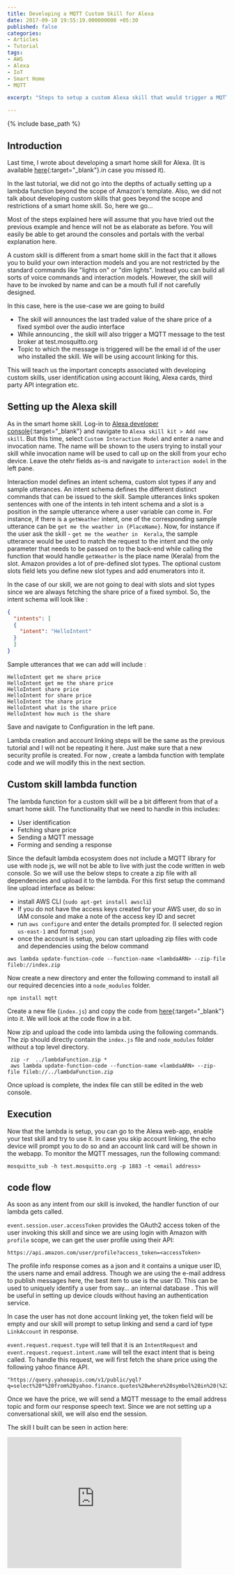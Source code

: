 ```yaml
---
title: Developing a MQTT Custom Skill for Alexa 
date: 2017-09-10 19:55:19.000000000 +05:30
published: false 
categories:
- Articles
- Tutorial
tags:
- AWS
- Alexa
- IoT
- Smart Home
- MQTT

excerpt: "Steps to setup a custom Alexa skill that would trigger a MQTT message to the users e-mail address topic"

---
```

<style>
div {
  text-align: justify;
  text-justify: inter-word;
}
</style>


{% include base_path %}

## Introduction

Last time, I wrote about developing a smart home skill for Alexa. (It is available [here](https://embeddedinn.github.io/articles/tutorial/Developing-an-Alexa-Smart-Home-Skill/){:target="\_blank"}.in case you missed it). 

In the last tutorial, we did not go into the depths of actually setting up a lambda function beyond the scope of Amazon's template. Also, we did not talk about developing custom skills that goes beyond the scope and restrictions of a smart home skill. So, here we go...

Most of the steps explained here will assume that you have tried out the previous example and hence will not be as elaborate as before. You will easily be able to get around the consoles and portals with the verbal explanation here. 

A custom skill is different from a smart home skill in the fact that it allows you to build your own interaction models and you are not restricted by the standard commands like "lights on" or "dim lights". Instead you can build all sorts of voice commands and interaction models. However, the skill will have to be invoked by name and can be a mouth full if not carefully designed. 

In this case, here is the use-case we are going to build

- The skill will announces the last traded value of the share price of a fixed symbol over the audio interface
- While announcing , the skill will also trigger a MQTT message to the test broker at test.mosquitto.org
- Topic to which the message is triggered will be the email id of the user who installed the skill. We will be using account linking for this.

This will teach us the important concepts associated with developing custom skills, user identification using account liking, Alexa cards, third party API integration etc.

## Setting up the Alexa skill

As in the smart home skill. Log-in to [Alexa developer console](https://developer.amazon.com/home.html){:target="\_blank"} and navigate to `Alexa skill kit > Add new skill`. But this time, select ` Custom Interaction Model ` and enter a name and invocation name. The name will be shown to the users trying to install your skill while invocation name will be used to call up on the skill from your echo device. Leave the otehr fields as-is and navigate to `interaction model` in the left pane. 

Interaction model defines an intent schema, custom slot types if any and sample utterances. An intent schema defines the different distinct commands that can be issued to the skill. Sample utterances links spoken sentences with one of the intents in teh intent schema and a slot is a position in the sample utterance where a user variable can come in. For instance, if there is a `getWeather` intent, one of the corresponding sample utterance can be `get me the weather in {PlaceName}`. Now, for instance if the user ask the skill - `get me the weather in  Kerala`, the sample utterance would be used to match the request to the intent and the only parameter that needs to be passed on to the back-end while calling the function that would handle `getWeather` is the place name (Kerala) from the slot. Amazon provides a lot of pre-defined slot types. The optional custom slots field lets you define new slot types and add enumerators into it.

In the case of our skill, we are not going to deal with slots and slot types since we are always fetching the share price of a fixed symbol. So, the intent schema will look like :

```json
{
  "intents": [
  {
    "intent": "HelloIntent"
  }
  ]
}
```

Sample utterances that we can add will include :

```
HelloIntent get me share price
HelloIntent get me the share price
HelloIntent share price
HelloIntent for share price
HelloIntent the share price
HelloIntent what is the share price
HelloIntent how much is the share
```

Save and navigate to Configuration in the left pane.

Lambda creation and account linking steps will be the same as the previous tutorial and I will not be repeating it here. Just make sure that a new security profile is created. For now , create a lambda function with template code and we will modify this in the next section.

## Custom skill lambda function

The lambda function for a custom skill will be a bit different from that of a smart home skill. The functionality that we need to handle in this includes:

- User identification
- Fetching share price
- Sending a MQTT message
- Forming and sending a response

Since the default lambda ecosystem does not include a MQTT library for use with node js, we will not be able to live with just the code written in web console. So we will use the below steps to create a zip file with all dependencies and upload it to the lambda. For this first setup the command line upload interface as below:

- install AWS CLI (`sudo apt-get install awscli`)
- If you do not have the access keys created for your AWS user, do so in IAM console and make a note of the access key ID and secret
- run `aws configure` and enter the details prompted for. (I selected region `us-east-1` and format `json`)
- once the account is setup, you can start uploading zip files with code and dependencies using the below command 

```
aws lambda update-function-code --function-name <lambdaARN> --zip-file fileb://index.zip
```

Now create a new directory and enter the following command to install all our required decencies into a `node_modules` folder.

```
npm install mqtt
```

Create a new file (`index.js`) and copy the code from [here](https://raw.githubusercontent.com/vppillai/AVSLambdas/master/MCHPStockSkill/MicrochipStockSkill.js){:target="\_blank"} into it. We will look at the code flow in a bit. 

Now zip and upload the code into lambda using the following commands. The zip should directly contain the `index.js` file and `node_modules` folder without a top level directory.

```
 zip -r  ../lambdaFunction.zip *
 aws lambda update-function-code --function-name <lambdaARN> --zip-file fileb://../lambdaFunction.zip
```

Once upload is complete, the index file can still be edited in the web console. 

## Execution 

Now that the lambda is setup, you can go to the Alexa web-app, enable your test skill and try to use it. In case you skip account linking, the echo device will prompt you to do so and an account link card will be shown in the webapp. To monitor the MQTT messages, run the following command:

```
mosquitto_sub -h test.mosquitto.org -p 1883 -t <email address>
```

## code flow

As soon as any intent from our skill is invoked, the handler function of our lambda gets called. 

`event.session.user.accessToken` provides the OAuth2 access token of the user invoking this skill and since we are using login with Amazon with `profile` scope, we can get the user profile using their API:

```
https://api.amazon.com/user/profile?access_token=<accessToken>
```

The profile info response comes as a json and it contains a unique user ID, the users name and email address. Though we are using the e-mail address to publish messages here, the best item to use is the user ID. This can be used to uniquely identify a user from say... an internal database . This will be useful in setting up device clouds without having an authentication service. 

In case the user has not done account linking yet, the token field will be empty and our skill will prompt to setup linking and send a card iof type `LinkAccount` in response. 

`event.request.request.type` will tell that it is an `IntentRequest` and `event.request.request.intent.name` will tell the exact intent that is being called. To handle this request, we will first fetch the share price using the following yahoo finance API.

```
"https://query.yahooapis.com/v1/public/yql?q=select%20*%20from%20yahoo.finance.quotes%20where%20symbol%20in%20(%22MCHP%22)&format=json&diagnostics=false&env=store%3A%2F%2Fdatatables.org%2Falltableswithkeys"
```

Once we have the price, we will send a MQTT message to the email address topic and form our response speech text. Since we are not setting up a conversational skill, we will also end the session.

The skill I built can be seen in action here:

<iframe width="400" height="300" src="https://www.youtube.com/embed/6dMyTTsihLw" frameborder="0" allowfullscreen></iframe>


